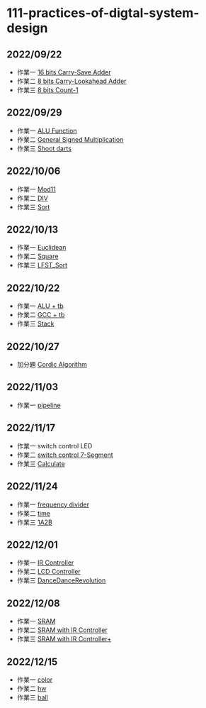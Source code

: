 # 111-practices-of-digtal-system-design
## 2022/09/22 
- 作業一 [16 bits Carry-Save Adder](https://github.com/DevonEvant/111-practices-of-digtal-system-design/blob/main/20220922/1/CSA.v)
- 作業二 [8 bits Carry-Lookahead Adder](https://github.com/DevonEvant/111-practices-of-digtal-system-design/blob/main/20220922/2/CLA.v)
- 作業三 [8 bits Count-1](https://github.com/DevonEvant/111-practices-of-digtal-system-design/tree/main/20220922/3)
## 2022/09/29  
- 作業一 [ALU Function](https://github.com/DevonEvant/111-practices-of-digtal-system-design/blob/main/20220929/1/ALU.v)
- 作業二 [General Signed Multiplication](https://github.com/DevonEvant/111-practices-of-digtal-system-design/blob/main/20220929/2/GSM.v)
- 作業三 [Shoot darts](https://github.com/DevonEvant/111-practices-of-digtal-system-design/blob/main/20220929/3/hw.v)
## 2022/10/06
- 作業一 [Mod11](https://github.com/DevonEvant/111-practices-of-digtal-system-design/blob/main/20221006/1/mod11.v)
- 作業二 [DIV](https://github.com/DevonEvant/111-practices-of-digtal-system-design/blob/main/20221006/2/DIV.v)
- 作業三 [Sort](https://github.com/DevonEvant/111-practices-of-digtal-system-design/blob/main/20221006/3/sort.v)
## 2022/10/13
- 作業一 [Euclidean](https://github.com/DevonEvant/111-practices-of-digtal-system-design/blob/main/20221013/1/hw.v)
- 作業二 [Square](https://github.com/DevonEvant/111-practices-of-digtal-system-design/blob/main/20221013/2/square.v)
- 作業三 [LFST_Sort](https://github.com/DevonEvant/111-practices-of-digtal-system-design/blob/main/20221013/3/LFSR_sort.v)
## 2022/10/22
- 作業一 [ALU + tb](https://github.com/DevonEvant/111-practices-of-digtal-system-design/tree/main/20221020/1)
- 作業二 [GCC + tb](https://github.com/DevonEvant/111-practices-of-digtal-system-design/tree/main/20221020/2)
- 作業三 [Stack](https://github.com/DevonEvant/111-practices-of-digtal-system-design/tree/main/20221020/3)
## 2022/10/27
- 加分題 [Cordic Algorithm](https://github.com/DevonEvant/111-practices-of-digtal-system-design/tree/main/20221027/Cordic)
## 2022/11/03
- 作業一 [pipeline](https://github.com/DevonEvant/111-practices-of-digtal-system-design/blob/main/20221103/1/pipeline.v)
## 2022/11/17 
- 作業一 switch control LED
- 作業二 [switch control 7-Segment](https://github.com/DevonEvant/111-practices-of-digtal-system-design/blob/main/20221117/2/hw.v)
- 作業三 [Calculate](https://github.com/DevonEvant/111-practices-of-digtal-system-design/blob/main/20221117/3/calculate.v)
## 2022/11/24
- 作業一 [frequency divider](https://github.com/DevonEvant/111-practices-of-digtal-system-design/blob/main/20221124/1/HW1.v)
- 作業二 [time](https://github.com/DevonEvant/111-practices-of-digtal-system-design/tree/main/20221124/2)
- 作業三 [1A2B](https://github.com/DevonEvant/111-practices-of-digtal-system-design/blob/main/20221124/3/guess.v)
 ## 2022/12/01
- 作業一 [IR Controller](https://github.com/DevonEvant/111-practices-of-digtal-system-design/blob/main/20221201/1/HW.v)
- 作業二 [LCD Controller](https://github.com/DevonEvant/111-practices-of-digtal-system-design/blob/main/20221201/2/hw.v)
- 作業三 [DanceDanceRevolution](https://github.com/DevonEvant/111-practices-of-digtal-system-design/blob/main/20221201/3/dancing_machine.v)
## 2022/12/08
- 作業一 [SRAM](https://github.com/DevonEvant/111-practices-of-digtal-system-design/blob/main/20221208/1/memory.v)
- 作業二 [SRAM with IR Controller](https://github.com/DevonEvant/111-practices-of-digtal-system-design/blob/main/20221208/2/hw2.v)
- 作業三 [SRAM with IR Controller+](https://github.com/DevonEvant/111-practices-of-digtal-system-design/blob/main/20221208/3/HW3.v)
 ## 2022/12/15
- 作業一 [color](https://github.com/DevonEvant/111-practices-of-digtal-system-design/blob/main/20221215/1/hw.v)
- 作業二 [hw]()
- 作業三 [ball](https://github.com/DevonEvant/111-practices-of-digtal-system-design/blob/main/20221215/3/ball.v)
